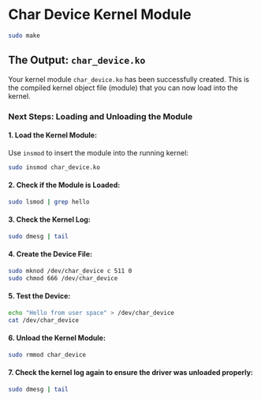 # Char Device Kernel Module

```bash
sudo make
```

## The Output: `char_device.ko`

Your kernel module `char_device.ko` has been successfully created. This is the compiled kernel object file (module) that you can now load into the kernel.

### Next Steps: Loading and Unloading the Module

#### 1. Load the Kernel Module:
Use `insmod` to insert the module into the running kernel:

```bash
sudo insmod char_device.ko
```

#### 2. Check if the Module is Loaded:

```bash
sudo lsmod | grep hello
```

#### 3. Check the Kernel Log:

```bash
sudo dmesg | tail
```

#### 4. Create the Device File:

```bash
sudo mknod /dev/char_device c 511 0
sudo chmod 666 /dev/char_device
```

#### 5. Test the Device:

```bash
echo "Hello from user space" > /dev/char_device
cat /dev/char_device
```

#### 6. Unload the Kernel Module:

```bash
sudo rmmod char_device
```

#### 7. Check the kernel log again to ensure the driver was unloaded properly:

```bash
sudo dmesg | tail 
```